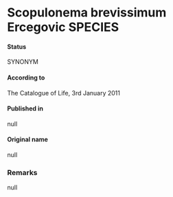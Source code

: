 # Scopulonema brevissimum Ercegovic SPECIES

#### Status
SYNONYM

#### According to
The Catalogue of Life, 3rd January 2011

#### Published in
null

#### Original name
null

### Remarks
null